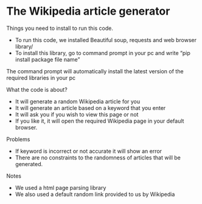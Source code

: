# The Wikipedia article generator

Things you need to install to run this code.
- To run this code, we installed Beautiful soup, requests and web browser library/
- To install this library, go to command prompt in your pc and write “pip install 
package file name”

The command prompt will automatically install the latest version of the 
required libraries in your pc

What the code is about?
- It will generate a random Wikipedia article for you
- It will generate an article based on a keyword that you enter
- It will ask you if you wish to view this page or not
- If you like it, it will open the required Wikipedia page in your default browser. 

Problems
- If keyword is incorrect or not accurate it will show an error
- There are no constraints to the randomness of articles that will be generated.

Notes
- We used a html page parsing library
- We also used a default random link provided to us by Wikipedia
